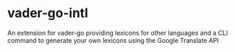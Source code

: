 # vader-go-intl
An extension for vader-go providing lexicons for other languages and a CLI command to generate your own lexicons using the Google Translate API
